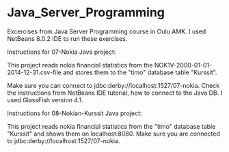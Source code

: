 # Java_Server_Programming
Excercises from Java Server Programming course in Oulu AMK. I used NetBeans 8.0.2 IDE to run these exercises.

Instructions for 07-Nokia Java project: 

This project reads nokia financial statistics from the NOK1V-2000-01-01-2014-12-31.csv-file and stores them to the "timo" database table "Kurssit".

Make sure you can connect to jdbc:derby://localhost:1527/07-nokia. Check the instructions from NetBeans IDE tutorial, how to connect to the Java DB. I used GlassFish version 4.1.

Instructions for 08-Nokian-Kurssit Java project: 

This project reads nokia financial statistics from the "timo" database table "Kurssit" and shows them on localhost:8080. Make sure you are connected to jdbc:derby://localhost:1527/07-nokia.

